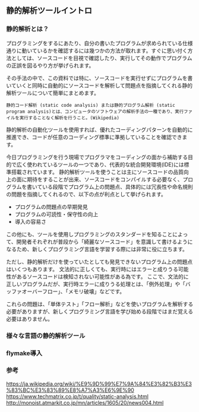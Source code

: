 ## 静的解析ツールイントロ

### 静的解析とは？
プログラミングをするにあたり、自分の書いたプログラムが求められている仕様通りに動いているかを確認するには幾つかの方法が取れます。すぐに思い付く方法としては、ソースコードを目視で確認したり、実行してその動作でプログラムの正誤を図るやり方が挙げられます。

その手法の中で、この資料では特に、ソースコードを実行せずにプログラムを書いていくと同時に自動的にソースコードを解析して問題点を指摘してくれる静的解析ツールについて簡単にまとめます。

```text
静的コード解析 (static code analysis) または静的プログラム解析 (static program analysis)とは、コンピュータのソフトウェアの解析手法の一種であり、実行ファイルを実行することなく解析を行うこと。(Wikipedia)
```

静的解析の自動化ツールを使用すれば、優れたコーディングパターンを自動的に推進でき、コードが任意のコーディング標準に準拠していることを確認できます。

今日プログラミングを行う現場でプログラマをコーディングの面から補助する目的で広く使われているツールの一つであり、代表的な統合開発環境(IDE)には標準搭載されています。
静的解析ツールを使うことは主にソースコードの品質向上の面に期待をすることが出来、ソースコードをコンパイルする必要なく、プログラムを書いている段階でプログラム上の問題点、具体的には冗長性や命名規則の問題を指摘してくれるので、以下の点が利点として挙げられます。

- プログラムの問題点の早期発見
- プログラムの可読性・保守性の向上
- 導入の容易さ

この他にも、ツールを使用しプログラミングのスタンダードを知ることによって、開発者それぞれが普段から「綺麗なソースコード」を意識して書けるようになるため、新しくプログラミング言語を学習する際には非常に役に立ちます。

ただし、静的解析だけを使っていたとしても発見できないプログラム上の問題点はいくつもあります。
文法的に正しくても、実行時にはエラーと成りうる可能性があるソースコードは検知されない可能性がある為です。
ここで、文法的に正しいプログラムだが、実行時エラーに成りうる処理とは、「例外処理」や「バッファオーバーフロー」、「メモリ破壊」などです。

これらの問題は、「単体テスト」「フロー解析」などを使いプログラムを解析する必要がありますが、新しくプログラミング言語を学び始める段階ではまだ覚える必要はありません。


### 様々な言語の静的解析ツール

### flymake導入

### 参考
https://ja.wikipedia.org/wiki/%E9%9D%99%E7%9A%84%E3%82%B3%E3%83%BC%E3%83%89%E8%A7%A3%E6%9E%90  
https://www.techmatrix.co.jp/t/quality/static-analysis.html  
http://monoist.atmarkit.co.jp/mn/articles/1605/20/news004.html  